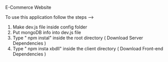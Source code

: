 E-Commerce Website  
                                                       
To use this application follow the steps -->                                             
1. Make dev.js file inside config folder                                       
2. Put mongoDB info into dev.js file                   
3. Type  " npm instal" inside the root directory  ( Download Server Dependencies ) 
4. Type " npm insta xbdll" inside the client directory ( Download Front-end Dependencies ) 
                                                     
     





                  
  



      
